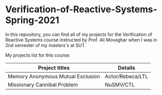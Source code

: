 # Verification-of-Reactive-Systems-Spring-2021

In this repository, you can find all of my projects for the Verification of Reactive Systems course instructed by Prof. Ali Movaghar when I was in 2nd semester of my masters's at SUT.

My projects list for this course:

| Project titles  | Details |
| ------------- | ------------- |
| Memory Anonymous Mutual Exclusion | Actor/Rebeca/LTL  |
| Missionary Cannibal Problem | NuSMV/CTL  |
